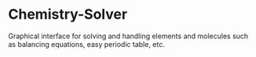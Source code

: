# Chemistry-Solver
Graphical interface for solving and handling elements and molecules such as balancing equations, easy periodic table, etc.
